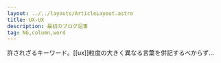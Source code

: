 ```yaml
---
layout: ../../layouts/ArticleLayout.astro
title: UX-UX
description: 最初のブログ記事
tag: NG,column,word
---
```


許されざるキーワード。[[ux]]粒度の大きく異なる言葉を併記するべからず...
